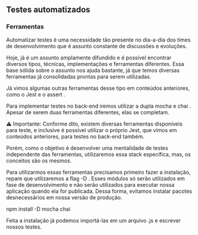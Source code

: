 ## Testes automatizados

### Ferramentas

Automatizar testes é uma necessidade tão presente no dia-a-dia dos times de desenvolvimento que é assunto constante de discussões e evoluções.

Hoje, já é um assunto amplamente difundido e é possível encontrar diversos tipos, técnicas, implementações e ferramentas diferentes. Essa base sólida sobre o assunto nos ajuda bastante, já que temos diversas ferramentas já consolidadas prontas para serem utilizadas.

Já vimos algumas outras ferramentas desse tipo em conteúdos anteriores, como o Jest e o assert .

Para implementar testes no back-end iremos utilizar a dupla mocha e chai . Apesar de serem duas ferramentas diferentes, elas se completam.

⚠️ Importante: Conforme dito, existem diversas ferramentas disponíveis para teste, e inclusive é possível utilizar o próprio Jest, que vimos em conteúdos anteriores, para testes no back-end também. 

Porém, como o objetivo é desenvolver uma mentalidade de testes independente das ferramentas, utilizaremos essa stack específica, mas, os conceitos são os mesmos.

Para utilizarmos essas ferramentas precisamos primeiro fazer a instalação, repare que utilizaremos a flag -D . Esses módulos só serão utilizados em fase de desenvolvimento e não serão utilizados para executar nossa aplicação quando ela for publicada. Dessa forma, evitamos instalar pacotes desnecessários em nossa versão de produção.

npm install -D mocha chai

Feita a instalação já podemos importá-las em um arquivo .js e escrever nossos testes.
